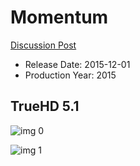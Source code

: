 # Momentum

[Discussion Post](https://www.avsforum.com/threads/bass-eq-for-filtered-movies.2995212/post-58165274)

* Release Date: 2015-12-01
* Production Year: 2015

## TrueHD 5.1

![img 0](https://i.imgur.com/zcWVjRW.jpg)

![img 1](https://i.imgur.com/lcVcIuu.jpg)

